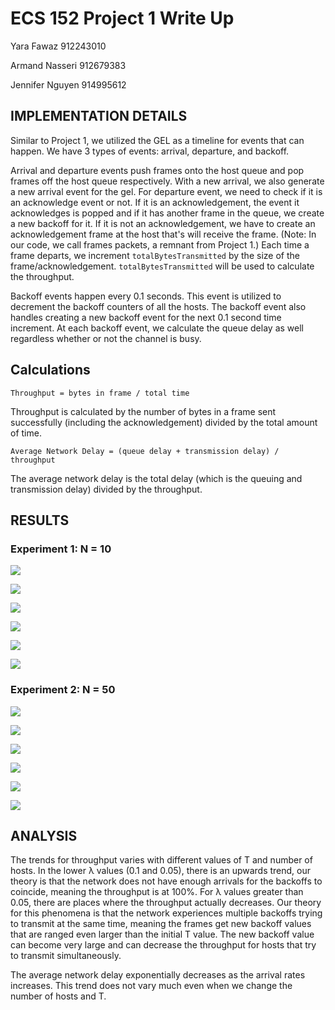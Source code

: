 # ECS 152 Project 1 Write Up

Yara Fawaz 912243010

Armand Nasseri 912679383

Jennifer Nguyen 914995612

## **IMPLEMENTATION DETAILS**

Similar to Project 1, we utilized the GEL as a timeline for events that can happen. We have 3 types of events: arrival, departure, and backoff.

 Arrival and departure events push frames onto the host queue and pop frames off the host queue respectively. With a new arrival, we also generate a new arrival event for the gel. For departure event, we need to check if it is an acknowledge event or not. If it is an acknowledgement, the event it acknowledges is popped and if it has another frame in the queue, we create a new backoff for it. If it is not an acknowledgement, we have to create an acknowledgement frame at the host that's will receive the frame. (Note: In our code, we call frames packets, a remnant from Project 1.) Each time a frame departs, we increment `totalBytesTransmitted` by the size of the frame/acknowledgement. `totalBytesTransmitted` will be used to calculate the throughput. 

 Backoff events happen every 0.1 seconds. This event is utilized to decrement the backoff counters of all the hosts. The backoff event also handles creating a new backoff event for the next 0.1 second time increment. At each backoff event, we calculate the queue delay as well regardless whether or not the channel is busy.

## **Calculations**

 `Throughput = bytes in frame / total time` 

Throughput is calculated by the number of bytes in a frame sent successfully (including the acknowledgement) divided by the total amount of time. 

 `Average Network Delay = (queue delay + transmission delay) / throughput` 

The average network delay is the total delay (which is the queuing and transmission delay) divided by the throughput. 

## **RESULTS**

### Experiment 1: N = 10


![](https://github.com/Armand42/ECS152A/blob/project2/pictures/throughputN%3D10T%3D10.png)

![](https://github.com/Armand42/ECS152A/blob/project2/pictures/delayN%3D10T%3D10.png)

![](https://github.com/Armand42/ECS152A/blob/project2/pictures/throughputN%3D10T%3D100.png)

![](https://github.com/Armand42/ECS152A/blob/project2/pictures/delayN%3D10T%3D100.png)

![](https://github.com/Armand42/ECS152A/blob/project2/pictures/throughputN%3D10T%3D1000.png)

![](https://github.com/Armand42/ECS152A/blob/project2/pictures/delayN%3D10T%3D1000.png)

### Experiment 2: N = 50

![](https://github.com/Armand42/ECS152A/blob/project2/pictures/throughputN%3D50T%3D10.png)

![](https://github.com/Armand42/ECS152A/blob/project2/pictures/delayN%3D50T%3D10.png)

![](https://github.com/Armand42/ECS152A/blob/project2/pictures/throughputN%3D50T%3D100.png)

![](https://github.com/Armand42/ECS152A/blob/project2/pictures/delayN%3D50T%3D100.png)

![](https://github.com/Armand42/ECS152A/blob/project2/pictures/throughputN%3D50T%3D1000.png)

![](https://github.com/Armand42/ECS152A/blob/project2/pictures/delayN%3D50T%3D1000.png)

## **ANALYSIS**

The trends for throughput varies with different values of T and number of hosts. In the lower λ values (0.1 and 0.05), there is an upwards trend, our theory is that the network does not have enough arrivals for the backoffs to coincide, meaning the throughput is at 100%. For λ values greater than 0.05, there are places where the throughput actually decreases. Our theory for this phenomena is that the network experiences multiple backoffs trying to transmit at the same time, meaning the frames get new backoff values that are ranged even larger than the initial T value. The new backoff value can become very large and can decrease the throughput for hosts that try to transmit simultaneously.

The average network delay exponentially decreases as the arrival rates increases.  This trend does not vary much even when we change the number of hosts and T.
